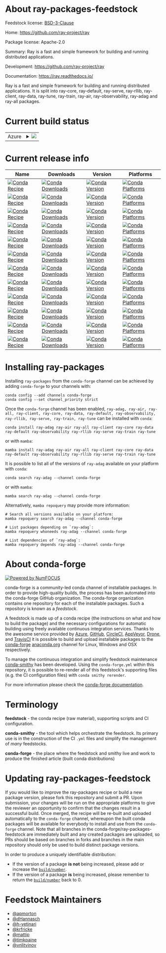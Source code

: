 About ray-packages-feedstock
============================

Feedstock license: [BSD-3-Clause](https://github.com/conda-forge/ray-packages-feedstock/blob/main/LICENSE.txt)

Home: https://github.com/ray-project/ray

Package license: Apache-2.0

Summary: Ray is a fast and simple framework for building and running distributed applications.

Development: https://github.com/ray-project/ray

Documentation: https://ray.readthedocs.io/

Ray is a fast and simple framework for building and running
distributed applications. It is split into ray-core, ray-default,
ray-serve, ray-rllib, ray-client, ray-data, ray-tune,
ray-train, ray-air, ray-observability, ray-adag and ray-all packages.


Current build status
====================


<table>
    
  <tr>
    <td>Azure</td>
    <td>
      <details>
        <summary>
          <a href="https://dev.azure.com/conda-forge/feedstock-builds/_build/latest?definitionId=11419&branchName=main">
            <img src="https://dev.azure.com/conda-forge/feedstock-builds/_apis/build/status/ray-packages-feedstock?branchName=main">
          </a>
        </summary>
        <table>
          <thead><tr><th>Variant</th><th>Status</th></tr></thead>
          <tbody><tr>
              <td>linux_64_python3.10.____cpython</td>
              <td>
                <a href="https://dev.azure.com/conda-forge/feedstock-builds/_build/latest?definitionId=11419&branchName=main">
                  <img src="https://dev.azure.com/conda-forge/feedstock-builds/_apis/build/status/ray-packages-feedstock?branchName=main&jobName=linux&configuration=linux%20linux_64_python3.10.____cpython" alt="variant">
                </a>
              </td>
            </tr><tr>
              <td>linux_64_python3.11.____cpython</td>
              <td>
                <a href="https://dev.azure.com/conda-forge/feedstock-builds/_build/latest?definitionId=11419&branchName=main">
                  <img src="https://dev.azure.com/conda-forge/feedstock-builds/_apis/build/status/ray-packages-feedstock?branchName=main&jobName=linux&configuration=linux%20linux_64_python3.11.____cpython" alt="variant">
                </a>
              </td>
            </tr><tr>
              <td>linux_64_python3.12.____cpython</td>
              <td>
                <a href="https://dev.azure.com/conda-forge/feedstock-builds/_build/latest?definitionId=11419&branchName=main">
                  <img src="https://dev.azure.com/conda-forge/feedstock-builds/_apis/build/status/ray-packages-feedstock?branchName=main&jobName=linux&configuration=linux%20linux_64_python3.12.____cpython" alt="variant">
                </a>
              </td>
            </tr><tr>
              <td>linux_64_python3.9.____cpython</td>
              <td>
                <a href="https://dev.azure.com/conda-forge/feedstock-builds/_build/latest?definitionId=11419&branchName=main">
                  <img src="https://dev.azure.com/conda-forge/feedstock-builds/_apis/build/status/ray-packages-feedstock?branchName=main&jobName=linux&configuration=linux%20linux_64_python3.9.____cpython" alt="variant">
                </a>
              </td>
            </tr><tr>
              <td>osx_64_python3.10.____cpython</td>
              <td>
                <a href="https://dev.azure.com/conda-forge/feedstock-builds/_build/latest?definitionId=11419&branchName=main">
                  <img src="https://dev.azure.com/conda-forge/feedstock-builds/_apis/build/status/ray-packages-feedstock?branchName=main&jobName=osx&configuration=osx%20osx_64_python3.10.____cpython" alt="variant">
                </a>
              </td>
            </tr><tr>
              <td>osx_64_python3.11.____cpython</td>
              <td>
                <a href="https://dev.azure.com/conda-forge/feedstock-builds/_build/latest?definitionId=11419&branchName=main">
                  <img src="https://dev.azure.com/conda-forge/feedstock-builds/_apis/build/status/ray-packages-feedstock?branchName=main&jobName=osx&configuration=osx%20osx_64_python3.11.____cpython" alt="variant">
                </a>
              </td>
            </tr><tr>
              <td>osx_64_python3.12.____cpython</td>
              <td>
                <a href="https://dev.azure.com/conda-forge/feedstock-builds/_build/latest?definitionId=11419&branchName=main">
                  <img src="https://dev.azure.com/conda-forge/feedstock-builds/_apis/build/status/ray-packages-feedstock?branchName=main&jobName=osx&configuration=osx%20osx_64_python3.12.____cpython" alt="variant">
                </a>
              </td>
            </tr><tr>
              <td>osx_64_python3.9.____cpython</td>
              <td>
                <a href="https://dev.azure.com/conda-forge/feedstock-builds/_build/latest?definitionId=11419&branchName=main">
                  <img src="https://dev.azure.com/conda-forge/feedstock-builds/_apis/build/status/ray-packages-feedstock?branchName=main&jobName=osx&configuration=osx%20osx_64_python3.9.____cpython" alt="variant">
                </a>
              </td>
            </tr><tr>
              <td>osx_arm64_python3.10.____cpython</td>
              <td>
                <a href="https://dev.azure.com/conda-forge/feedstock-builds/_build/latest?definitionId=11419&branchName=main">
                  <img src="https://dev.azure.com/conda-forge/feedstock-builds/_apis/build/status/ray-packages-feedstock?branchName=main&jobName=osx&configuration=osx%20osx_arm64_python3.10.____cpython" alt="variant">
                </a>
              </td>
            </tr><tr>
              <td>osx_arm64_python3.11.____cpython</td>
              <td>
                <a href="https://dev.azure.com/conda-forge/feedstock-builds/_build/latest?definitionId=11419&branchName=main">
                  <img src="https://dev.azure.com/conda-forge/feedstock-builds/_apis/build/status/ray-packages-feedstock?branchName=main&jobName=osx&configuration=osx%20osx_arm64_python3.11.____cpython" alt="variant">
                </a>
              </td>
            </tr><tr>
              <td>osx_arm64_python3.12.____cpython</td>
              <td>
                <a href="https://dev.azure.com/conda-forge/feedstock-builds/_build/latest?definitionId=11419&branchName=main">
                  <img src="https://dev.azure.com/conda-forge/feedstock-builds/_apis/build/status/ray-packages-feedstock?branchName=main&jobName=osx&configuration=osx%20osx_arm64_python3.12.____cpython" alt="variant">
                </a>
              </td>
            </tr><tr>
              <td>osx_arm64_python3.9.____cpython</td>
              <td>
                <a href="https://dev.azure.com/conda-forge/feedstock-builds/_build/latest?definitionId=11419&branchName=main">
                  <img src="https://dev.azure.com/conda-forge/feedstock-builds/_apis/build/status/ray-packages-feedstock?branchName=main&jobName=osx&configuration=osx%20osx_arm64_python3.9.____cpython" alt="variant">
                </a>
              </td>
            </tr><tr>
              <td>win_64_python3.10.____cpython</td>
              <td>
                <a href="https://dev.azure.com/conda-forge/feedstock-builds/_build/latest?definitionId=11419&branchName=main">
                  <img src="https://dev.azure.com/conda-forge/feedstock-builds/_apis/build/status/ray-packages-feedstock?branchName=main&jobName=win&configuration=win%20win_64_python3.10.____cpython" alt="variant">
                </a>
              </td>
            </tr><tr>
              <td>win_64_python3.11.____cpython</td>
              <td>
                <a href="https://dev.azure.com/conda-forge/feedstock-builds/_build/latest?definitionId=11419&branchName=main">
                  <img src="https://dev.azure.com/conda-forge/feedstock-builds/_apis/build/status/ray-packages-feedstock?branchName=main&jobName=win&configuration=win%20win_64_python3.11.____cpython" alt="variant">
                </a>
              </td>
            </tr><tr>
              <td>win_64_python3.12.____cpython</td>
              <td>
                <a href="https://dev.azure.com/conda-forge/feedstock-builds/_build/latest?definitionId=11419&branchName=main">
                  <img src="https://dev.azure.com/conda-forge/feedstock-builds/_apis/build/status/ray-packages-feedstock?branchName=main&jobName=win&configuration=win%20win_64_python3.12.____cpython" alt="variant">
                </a>
              </td>
            </tr><tr>
              <td>win_64_python3.9.____cpython</td>
              <td>
                <a href="https://dev.azure.com/conda-forge/feedstock-builds/_build/latest?definitionId=11419&branchName=main">
                  <img src="https://dev.azure.com/conda-forge/feedstock-builds/_apis/build/status/ray-packages-feedstock?branchName=main&jobName=win&configuration=win%20win_64_python3.9.____cpython" alt="variant">
                </a>
              </td>
            </tr>
          </tbody>
        </table>
      </details>
    </td>
  </tr>
</table>

Current release info
====================

| Name | Downloads | Version | Platforms |
| --- | --- | --- | --- |
| [![Conda Recipe](https://img.shields.io/badge/recipe-ray--adag-green.svg)](https://anaconda.org/conda-forge/ray-adag) | [![Conda Downloads](https://img.shields.io/conda/dn/conda-forge/ray-adag.svg)](https://anaconda.org/conda-forge/ray-adag) | [![Conda Version](https://img.shields.io/conda/vn/conda-forge/ray-adag.svg)](https://anaconda.org/conda-forge/ray-adag) | [![Conda Platforms](https://img.shields.io/conda/pn/conda-forge/ray-adag.svg)](https://anaconda.org/conda-forge/ray-adag) |
| [![Conda Recipe](https://img.shields.io/badge/recipe-ray--air-green.svg)](https://anaconda.org/conda-forge/ray-air) | [![Conda Downloads](https://img.shields.io/conda/dn/conda-forge/ray-air.svg)](https://anaconda.org/conda-forge/ray-air) | [![Conda Version](https://img.shields.io/conda/vn/conda-forge/ray-air.svg)](https://anaconda.org/conda-forge/ray-air) | [![Conda Platforms](https://img.shields.io/conda/pn/conda-forge/ray-air.svg)](https://anaconda.org/conda-forge/ray-air) |
| [![Conda Recipe](https://img.shields.io/badge/recipe-ray--all-green.svg)](https://anaconda.org/conda-forge/ray-all) | [![Conda Downloads](https://img.shields.io/conda/dn/conda-forge/ray-all.svg)](https://anaconda.org/conda-forge/ray-all) | [![Conda Version](https://img.shields.io/conda/vn/conda-forge/ray-all.svg)](https://anaconda.org/conda-forge/ray-all) | [![Conda Platforms](https://img.shields.io/conda/pn/conda-forge/ray-all.svg)](https://anaconda.org/conda-forge/ray-all) |
| [![Conda Recipe](https://img.shields.io/badge/recipe-ray--client-green.svg)](https://anaconda.org/conda-forge/ray-client) | [![Conda Downloads](https://img.shields.io/conda/dn/conda-forge/ray-client.svg)](https://anaconda.org/conda-forge/ray-client) | [![Conda Version](https://img.shields.io/conda/vn/conda-forge/ray-client.svg)](https://anaconda.org/conda-forge/ray-client) | [![Conda Platforms](https://img.shields.io/conda/pn/conda-forge/ray-client.svg)](https://anaconda.org/conda-forge/ray-client) |
| [![Conda Recipe](https://img.shields.io/badge/recipe-ray--core-green.svg)](https://anaconda.org/conda-forge/ray-core) | [![Conda Downloads](https://img.shields.io/conda/dn/conda-forge/ray-core.svg)](https://anaconda.org/conda-forge/ray-core) | [![Conda Version](https://img.shields.io/conda/vn/conda-forge/ray-core.svg)](https://anaconda.org/conda-forge/ray-core) | [![Conda Platforms](https://img.shields.io/conda/pn/conda-forge/ray-core.svg)](https://anaconda.org/conda-forge/ray-core) |
| [![Conda Recipe](https://img.shields.io/badge/recipe-ray--data-green.svg)](https://anaconda.org/conda-forge/ray-data) | [![Conda Downloads](https://img.shields.io/conda/dn/conda-forge/ray-data.svg)](https://anaconda.org/conda-forge/ray-data) | [![Conda Version](https://img.shields.io/conda/vn/conda-forge/ray-data.svg)](https://anaconda.org/conda-forge/ray-data) | [![Conda Platforms](https://img.shields.io/conda/pn/conda-forge/ray-data.svg)](https://anaconda.org/conda-forge/ray-data) |
| [![Conda Recipe](https://img.shields.io/badge/recipe-ray--default-green.svg)](https://anaconda.org/conda-forge/ray-default) | [![Conda Downloads](https://img.shields.io/conda/dn/conda-forge/ray-default.svg)](https://anaconda.org/conda-forge/ray-default) | [![Conda Version](https://img.shields.io/conda/vn/conda-forge/ray-default.svg)](https://anaconda.org/conda-forge/ray-default) | [![Conda Platforms](https://img.shields.io/conda/pn/conda-forge/ray-default.svg)](https://anaconda.org/conda-forge/ray-default) |
| [![Conda Recipe](https://img.shields.io/badge/recipe-ray--observability-green.svg)](https://anaconda.org/conda-forge/ray-observability) | [![Conda Downloads](https://img.shields.io/conda/dn/conda-forge/ray-observability.svg)](https://anaconda.org/conda-forge/ray-observability) | [![Conda Version](https://img.shields.io/conda/vn/conda-forge/ray-observability.svg)](https://anaconda.org/conda-forge/ray-observability) | [![Conda Platforms](https://img.shields.io/conda/pn/conda-forge/ray-observability.svg)](https://anaconda.org/conda-forge/ray-observability) |
| [![Conda Recipe](https://img.shields.io/badge/recipe-ray--rllib-green.svg)](https://anaconda.org/conda-forge/ray-rllib) | [![Conda Downloads](https://img.shields.io/conda/dn/conda-forge/ray-rllib.svg)](https://anaconda.org/conda-forge/ray-rllib) | [![Conda Version](https://img.shields.io/conda/vn/conda-forge/ray-rllib.svg)](https://anaconda.org/conda-forge/ray-rllib) | [![Conda Platforms](https://img.shields.io/conda/pn/conda-forge/ray-rllib.svg)](https://anaconda.org/conda-forge/ray-rllib) |
| [![Conda Recipe](https://img.shields.io/badge/recipe-ray--serve-green.svg)](https://anaconda.org/conda-forge/ray-serve) | [![Conda Downloads](https://img.shields.io/conda/dn/conda-forge/ray-serve.svg)](https://anaconda.org/conda-forge/ray-serve) | [![Conda Version](https://img.shields.io/conda/vn/conda-forge/ray-serve.svg)](https://anaconda.org/conda-forge/ray-serve) | [![Conda Platforms](https://img.shields.io/conda/pn/conda-forge/ray-serve.svg)](https://anaconda.org/conda-forge/ray-serve) |
| [![Conda Recipe](https://img.shields.io/badge/recipe-ray--train-green.svg)](https://anaconda.org/conda-forge/ray-train) | [![Conda Downloads](https://img.shields.io/conda/dn/conda-forge/ray-train.svg)](https://anaconda.org/conda-forge/ray-train) | [![Conda Version](https://img.shields.io/conda/vn/conda-forge/ray-train.svg)](https://anaconda.org/conda-forge/ray-train) | [![Conda Platforms](https://img.shields.io/conda/pn/conda-forge/ray-train.svg)](https://anaconda.org/conda-forge/ray-train) |
| [![Conda Recipe](https://img.shields.io/badge/recipe-ray--tune-green.svg)](https://anaconda.org/conda-forge/ray-tune) | [![Conda Downloads](https://img.shields.io/conda/dn/conda-forge/ray-tune.svg)](https://anaconda.org/conda-forge/ray-tune) | [![Conda Version](https://img.shields.io/conda/vn/conda-forge/ray-tune.svg)](https://anaconda.org/conda-forge/ray-tune) | [![Conda Platforms](https://img.shields.io/conda/pn/conda-forge/ray-tune.svg)](https://anaconda.org/conda-forge/ray-tune) |

Installing ray-packages
=======================

Installing `ray-packages` from the `conda-forge` channel can be achieved by adding `conda-forge` to your channels with:

```
conda config --add channels conda-forge
conda config --set channel_priority strict
```

Once the `conda-forge` channel has been enabled, `ray-adag, ray-air, ray-all, ray-client, ray-core, ray-data, ray-default, ray-observability, ray-rllib, ray-serve, ray-train, ray-tune` can be installed with `conda`:

```
conda install ray-adag ray-air ray-all ray-client ray-core ray-data ray-default ray-observability ray-rllib ray-serve ray-train ray-tune
```

or with `mamba`:

```
mamba install ray-adag ray-air ray-all ray-client ray-core ray-data ray-default ray-observability ray-rllib ray-serve ray-train ray-tune
```

It is possible to list all of the versions of `ray-adag` available on your platform with `conda`:

```
conda search ray-adag --channel conda-forge
```

or with `mamba`:

```
mamba search ray-adag --channel conda-forge
```

Alternatively, `mamba repoquery` may provide more information:

```
# Search all versions available on your platform:
mamba repoquery search ray-adag --channel conda-forge

# List packages depending on `ray-adag`:
mamba repoquery whoneeds ray-adag --channel conda-forge

# List dependencies of `ray-adag`:
mamba repoquery depends ray-adag --channel conda-forge
```


About conda-forge
=================

[![Powered by
NumFOCUS](https://img.shields.io/badge/powered%20by-NumFOCUS-orange.svg?style=flat&colorA=E1523D&colorB=007D8A)](https://numfocus.org)

conda-forge is a community-led conda channel of installable packages.
In order to provide high-quality builds, the process has been automated into the
conda-forge GitHub organization. The conda-forge organization contains one repository
for each of the installable packages. Such a repository is known as a *feedstock*.

A feedstock is made up of a conda recipe (the instructions on what and how to build
the package) and the necessary configurations for automatic building using freely
available continuous integration services. Thanks to the awesome service provided by
[Azure](https://azure.microsoft.com/en-us/services/devops/), [GitHub](https://github.com/),
[CircleCI](https://circleci.com/), [AppVeyor](https://www.appveyor.com/),
[Drone](https://cloud.drone.io/welcome), and [TravisCI](https://travis-ci.com/)
it is possible to build and upload installable packages to the
[conda-forge](https://anaconda.org/conda-forge) [anaconda.org](https://anaconda.org/)
channel for Linux, Windows and OSX respectively.

To manage the continuous integration and simplify feedstock maintenance
[conda-smithy](https://github.com/conda-forge/conda-smithy) has been developed.
Using the ``conda-forge.yml`` within this repository, it is possible to re-render all of
this feedstock's supporting files (e.g. the CI configuration files) with ``conda smithy rerender``.

For more information please check the [conda-forge documentation](https://conda-forge.org/docs/).

Terminology
===========

**feedstock** - the conda recipe (raw material), supporting scripts and CI configuration.

**conda-smithy** - the tool which helps orchestrate the feedstock.
                   Its primary use is in the construction of the CI ``.yml`` files
                   and simplify the management of *many* feedstocks.

**conda-forge** - the place where the feedstock and smithy live and work to
                  produce the finished article (built conda distributions)


Updating ray-packages-feedstock
===============================

If you would like to improve the ray-packages recipe or build a new
package version, please fork this repository and submit a PR. Upon submission,
your changes will be run on the appropriate platforms to give the reviewer an
opportunity to confirm that the changes result in a successful build. Once
merged, the recipe will be re-built and uploaded automatically to the
`conda-forge` channel, whereupon the built conda packages will be available for
everybody to install and use from the `conda-forge` channel.
Note that all branches in the conda-forge/ray-packages-feedstock are
immediately built and any created packages are uploaded, so PRs should be based
on branches in forks and branches in the main repository should only be used to
build distinct package versions.

In order to produce a uniquely identifiable distribution:
 * If the version of a package **is not** being increased, please add or increase
   the [``build/number``](https://docs.conda.io/projects/conda-build/en/latest/resources/define-metadata.html#build-number-and-string).
 * If the version of a package **is** being increased, please remember to return
   the [``build/number``](https://docs.conda.io/projects/conda-build/en/latest/resources/define-metadata.html#build-number-and-string)
   back to 0.

Feedstock Maintainers
=====================

* [@apmorton](https://github.com/apmorton/)
* [@dHannasch](https://github.com/dHannasch/)
* [@h-vetinari](https://github.com/h-vetinari/)
* [@krfricke](https://github.com/krfricke/)
* [@mattip](https://github.com/mattip/)
* [@timkpaine](https://github.com/timkpaine/)
* [@vnlitvinov](https://github.com/vnlitvinov/)

